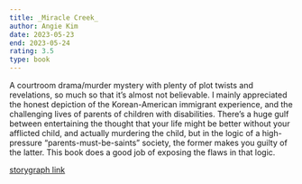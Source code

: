 ```yaml
---
title: _Miracle Creek_
author: Angie Kim
date: 2023-05-23
end: 2023-05-24
rating: 3.5
type: book
---
```


A courtroom drama/murder mystery with plenty of plot twists and revelations, so much so that it’s almost not believable. I mainly appreciated the honest depiction of the Korean-American immigrant experience, and the challenging lives of parents of children with disabilities. There’s a huge gulf between entertaining the thought that your life might be better without your afflicted child, and actually murdering the child, but in the logic of a high-pressure “parents-must-be-saints” society, the former makes you guilty of the latter. This book does a good job of exposing the flaws in that logic.

[storygraph link][1]

[1]:	https://app.thestorygraph.com/books/46fbb4d1-c053-4816-9a65-52ac2b37ccac